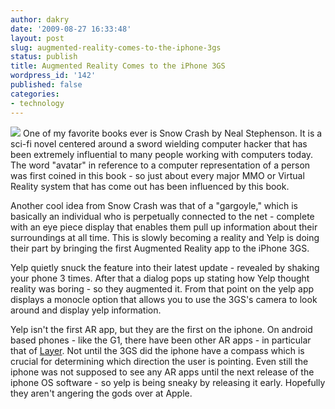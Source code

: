 ```yaml
---
author: dakry
date: '2009-08-27 16:33:48'
layout: post
slug: augmented-reality-comes-to-the-iphone-3gs
status: publish
title: Augmented Reality Comes to the iPhone 3GS
wordpress_id: '142'
published: false
categories:
- technology
---
```


![](/images/IMG_0122.PNG) One of my favorite books ever is Snow Crash by Neal
Stephenson. It is a sci-fi novel centered around a sword wielding computer
hacker that has been extremely influential to many people working with
computers today. The word "avatar" in reference to a computer representation
of a person was first coined in this book - so just about every major MMO or
Virtual Reality system that has come out has been influenced by this book.

Another cool idea from Snow Crash was that of a "gargoyle," which is basically
an individual who is perpetually connected to the net - complete with an eye
piece display that enables them pull up information about their surroundings
at all time. This is slowly becoming a reality and Yelp is doing their part by
bringing the first Augmented Reality app to the iPhone 3GS.

Yelp quietly snuck the feature into their latest update - revealed by shaking
your phone 3 times. After that a dialog pops up stating how Yelp thought
reality was boring - so they augmented it. From that point on the yelp app
displays a monocle option that allows you to use the 3GS's camera to look
around and display yelp information.

Yelp isn't the first AR app, but they are the first on the iphone. On android
based phones - like the G1, there have been other AR apps - in particular that
of [Layer](http://layar.eu/). Not until the 3GS did the iphone have a compass
which is crucial for determining which direction the user is pointing. Even
still the iphone was not supposed to see any AR apps until the next release of
the iphone OS software - so yelp is being sneaky by releasing it early.
Hopefully they aren't angering the gods over at Apple.

